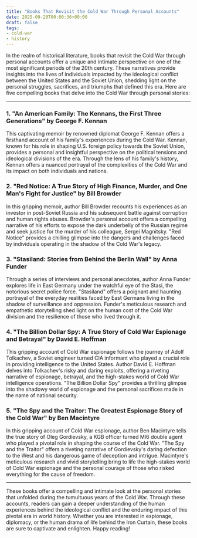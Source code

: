 ```yaml
---
title: "Books That Revisit the Cold War Through Personal Accounts"
date: 2025-09-20T00:00:36+00:00
draft: false
tags: 
- cold-war
- history
---
```


In the realm of historical literature, books that revisit the Cold War through personal accounts offer a unique and intimate perspective on one of the most significant periods of the 20th century. These narratives provide insights into the lives of individuals impacted by the ideological conflict between the United States and the Soviet Union, shedding light on the personal struggles, sacrifices, and triumphs that defined this era. Here are five compelling books that delve into the Cold War through personal stories:

---

### 1. "An American Family: The Kennans, the First Three Generations" by George F. Kennan

This captivating memoir by renowned diplomat George F. Kennan offers a firsthand account of his family's experiences during the Cold War. Kennan, known for his role in shaping U.S. foreign policy towards the Soviet Union, provides a personal and insightful perspective on the political tensions and ideological divisions of the era. Through the lens of his family's history, Kennan offers a nuanced portrayal of the complexities of the Cold War and its impact on both individuals and nations.

### 2. "Red Notice: A True Story of High Finance, Murder, and One Man's Fight for Justice" by Bill Browder

In this gripping memoir, author Bill Browder recounts his experiences as an investor in post-Soviet Russia and his subsequent battle against corruption and human rights abuses. Browder's personal account offers a compelling narrative of his efforts to expose the dark underbelly of the Russian regime and seek justice for the murder of his colleague, Sergei Magnitsky. "Red Notice" provides a chilling glimpse into the dangers and challenges faced by individuals operating in the shadow of the Cold War's legacy.

### 3. "Stasiland: Stories from Behind the Berlin Wall" by Anna Funder

Through a series of interviews and personal anecdotes, author Anna Funder explores life in East Germany under the watchful eye of the Stasi, the notorious secret police force. "Stasiland" offers a poignant and haunting portrayal of the everyday realities faced by East Germans living in the shadow of surveillance and oppression. Funder's meticulous research and empathetic storytelling shed light on the human cost of the Cold War division and the resilience of those who lived through it.

### 4. "The Billion Dollar Spy: A True Story of Cold War Espionage and Betrayal" by David E. Hoffman

This gripping account of Cold War espionage follows the journey of Adolf Tolkachev, a Soviet engineer turned CIA informant who played a crucial role in providing intelligence to the United States. Author David E. Hoffman delves into Tolkachev's risky and daring exploits, offering a riveting narrative of espionage, betrayal, and the high-stakes world of Cold War intelligence operations. "The Billion Dollar Spy" provides a thrilling glimpse into the shadowy world of espionage and the personal sacrifices made in the name of national security.

### 5. "The Spy and the Traitor: The Greatest Espionage Story of the Cold War" by Ben Macintyre

In this gripping account of Cold War espionage, author Ben Macintyre tells the true story of Oleg Gordievsky, a KGB officer turned MI6 double agent who played a pivotal role in shaping the course of the Cold War. "The Spy and the Traitor" offers a riveting narrative of Gordievsky's daring defection to the West and his dangerous game of deception and intrigue. Macintyre's meticulous research and vivid storytelling bring to life the high-stakes world of Cold War espionage and the personal courage of those who risked everything for the cause of freedom.

---

These books offer a compelling and intimate look at the personal stories that unfolded during the tumultuous years of the Cold War. Through these accounts, readers can gain a deeper understanding of the human experiences behind the ideological conflict and the enduring impact of this pivotal era in world history. Whether you are interested in espionage, diplomacy, or the human drama of life behind the Iron Curtain, these books are sure to captivate and enlighten. Happy reading!